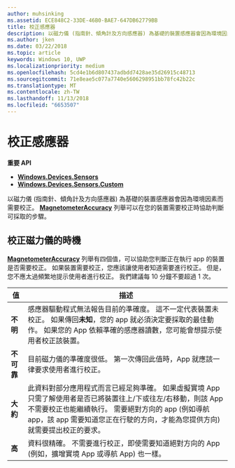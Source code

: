 ```yaml
---
author: muhsinking
ms.assetid: ECE848C2-33DE-46B0-BAE7-647DB62779BB
title: 校正感應器
description: 以磁力儀 (指南針、傾角計及方向感應器) 為基礎的裝置感應器會因為環境因素而需要校正。
ms.author: jken
ms.date: 03/22/2018
ms.topic: article
keywords: Windows 10, UWP
ms.localizationpriority: medium
ms.openlocfilehash: 5cd4e1b6d807437adbdd7428ae35d26915c48713
ms.sourcegitcommit: 71e8eae5c077a7740e5606298951bb78fc42b22c
ms.translationtype: MT
ms.contentlocale: zh-TW
ms.lasthandoff: 11/13/2018
ms.locfileid: "6653507"
---
```

# <a name="calibrate-sensors"></a>校正感應器


**重要 API**

-   [**Windows.Devices.Sensors**](https://msdn.microsoft.com/library/windows/apps/BR206408)
-   [**Windows.Devices.Sensors.Custom**](https://msdn.microsoft.com/library/windows/apps/Dn895032)

以磁力儀 (指南針、傾角計及方向感應器) 為基礎的裝置感應器會因為環境因素而需要校正。 [**MagnetometerAccuracy**](https://msdn.microsoft.com/library/windows/apps/Dn297552) 列舉可以在您的裝置需要校正時協助判斷可採取的步驟。

## <a name="when-to-calibrate-the-magnetometer"></a>校正磁力儀的時機

[**MagnetometerAccuracy**](https://msdn.microsoft.com/library/windows/apps/Dn297552) 列舉有四個值，可以協助您判斷正在執行 app 的裝置是否需要校正。 如果裝置需要校正，您應該讓使用者知道需要進行校正。 但是，您不應太過頻繁地提示使用者進行校正。 我們建議每 10 分鐘不要超過 1 次。

| 值           | 描述    |
| ----------------- | ------------------- |
| **不明**     | 感應器驅動程式無法報告目前的準確度。 這不一定代表裝置未校正。 如果傳回**未知**，您的 app 就必須決定要採取的最佳動作。 如果您的 App 依賴準確的感應器讀數，您可能會想提示使用者校正該裝置。 |
| **不可靠**  | 目前磁力儀的準確度很低。 第一次傳回此值時，App 就應該一律要求使用者進行校正。 |
| **大約** | 此資料對部分應用程式而言已經足夠準確。 如果虛擬實境 App 只需了解使用者是否已將裝置往上/下或往左/右移動，則該 App 不需要校正也能繼續執行。 需要絕對方向的 app (例如導航 app，該 app 需要知道您正在行駛的方向，才能為您提供方向) 就需要提出校正的要求。 |
| **高**        | 資料很精確。 不需要進行校正，即使需要知道絕對方向的 App (例如，擴增實境 App 或導航 App) 也一樣。 |